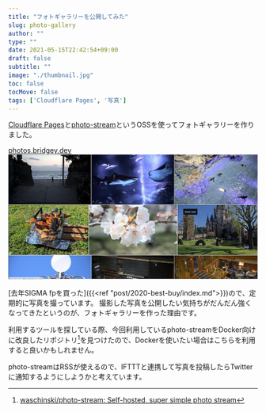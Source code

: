```yaml
---
title: "フォトギャラリーを公開してみた"
slug: photo-gallery
author: ""
type: ""
date: 2021-05-15T22:42:54+09:00
draft: false
subtitle: ""
image: "./thumbnail.jpg"
toc: false
tocMove: false
tags: ['Cloudflare Pages', '写真']
---
```


[Cloudflare Pages](https://pages.cloudflare.com/)と[photo-stream](https://github.com/waschinski/photo-stream)というOSSを使ってフォトギャラリーを作りました。

[photos.bridgey.dev](https://photos.bridgey.dev/)  
![photos.bridgey.dev](./thumbnail.jpg)

[去年SIGMA fpを買った]({{<ref "post/2020-best-buy/index.md">}})ので、定期的に写真を撮っています。
撮影した写真を公開したい気持ちがだんだん強くなってきたというのが、フォトギャラリーを作った理由です。

利用するツールを探している際、今回利用しているphoto-streamをDocker向けに改良したリポジトリ[^1]を見つけたので、Dockerを使いたい場合はこちらを利用すると良いかもしれません。

[^1]: [waschinski/photo-stream: Self-hosted, super simple photo stream](https://github.com/waschinski/photo-stream)

photo-streamはRSSが使えるので、IFTTTと連携して写真を投稿したらTwitterに通知するようにしようかと考えています。
